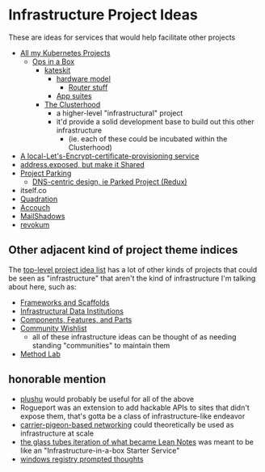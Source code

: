 # Infrastructure Project Ideas

These are ideas for services that would help facilitate other projects

- [All my Kubernetes Projects](950653f7-1ddf-4a58-a8bd-e3d2df544bb4.md)
  - [Ops in a Box](035d1e22-7dca-4901-aa4a-1624e7a6a15c.md)
    - [kateskit](ebf47d2a-8719-4d66-80cd-dbbabaf98165.md)
      - [hardware model](5a99132c-ca94-4337-a969-d813309e4820.md)
        - [Router stuff](b602f316-66be-4411-a630-3ea6200abd15.md)
      - [App suites](a6b94843-8569-4a45-a25d-ae69a2d9fc22.md)
    - [The Clusterhood](9664b592-59ed-4ac5-bf15-9b67f67af111.md)
      - a higher-level "infrastructural" project
      - it'd provide a solid development base to build out this other infrastructure
        - (ie. each of these could be incubated within the Clusterhood)
- [A local-Let's-Encrypt-certificate-provisioning service](af61f26f-4813-4473-9550-cc038de75965.md)
- [address.exposed, but make it Shared](8bb0dceb-6dfd-4387-a0f0-35cf249e941c.md)
- [Project Parking](839f43ab-9033-4bd7-a0a6-291d26415d34.md)
  - [DNS-centric design, ie Parked Project (Redux)](416491ee-4b52-4887-96f0-465f361a36ea.md)
- itself.co
- [Quadration](0d93d812-6739-4142-9e16-d686e6df00ef.md)
- [Accouch](1ae14fdb-5356-456a-a12f-89513f3a50ef.md)
- [MailShadows](8771b79e-068a-4e42-adc0-12ec61aecb77.md)
- [revokum](302bcc06-d1c2-4d95-83bc-b0dac2a949f2.md)

## Other adjacent kind of project theme indices

The [top-level project idea list](8509d6ba-3cdd-418a-82ea-94cc044b6aef.md) has a lot of other kinds of projects that could be seen as "infrastructure" that aren't the kind of infrastructure I'm talking about here, such as:

- [Frameworks and Scaffolds](d78bdabf-6401-489e-a284-51c500826748.md)
- [Infrastructural Data Institutions](fa8952af-648f-4d3d-a1a7-39b052123911.md)
- [Components, Features, and Parts](cc2836d4-ad3f-4f0a-8974-981f8cc69b36.md)
- [Community Wishlist](cbf8b20c-fd72-4c42-a543-952e046c893b.md)
  - all of these infrastructure ideas can be thought of as needing standing "communities" to maintain them
- [Method Lab](9a2890e2-a0fa-4484-9c1e-3c7c7ec4f28a.md)

## honorable mention

- [plushu](10cfcf6f-df6f-4f83-9f17-6a43a43c15e6.md) would probably be useful for all of the above
- Rogueport was an extension to add hackable APIs to sites that didn't expose them, that's gotta be a class of infrastructure-like endeavor
- [carrier-pigeon-based networking](58594c81-a69d-4c63-a7b2-9f528172713a.md) could theoretically be used as infrastructure at scale
- [the glass tubes iteration of what became Lean Notes](0350c64c-4975-42fc-91ca-92007cd9bcaa.md) was meant to be like an "Infrastructure-in-a-box Starter Service"
- [windows registry prompted thoughts](36b96f1d-7022-4613-abb1-14af8ba5c25a.md)
